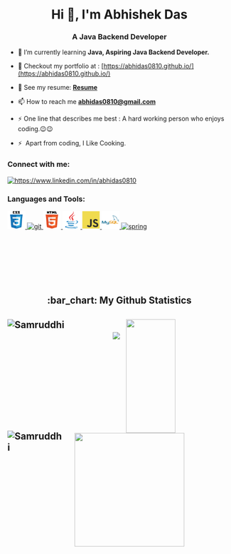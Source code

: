 <h1 align="center">Hi 👋, I'm Abhishek Das</h1>
<h3 align="center">A Java Backend Developer</h3>

- 🌱 I’m currently learning **Java, Aspiring Java Backend Developer.**

- 🔭 Checkout my portfolio at : [https://abhidas0810.github.io/](https://abhidas0810.github.io/)

- 💼 See my resume: **[Resume](https://drive.google.com/file/d/1teAfOMr2OdlxPAh7p14AtAJyufAVmaXv/view?usp=sharing)**

- 📫 How to reach me **abhidas0810@gmail.com**

- ⚡ One line that describes me best : A hard working person who enjoys coding.😉😉

- ⚡  Apart from coding, I Like Cooking.

<h3 align="left">Connect with me:</h3>
<p align="left">
<a href="https://www.linkedin.com/in/abhidas0810?lipi=urn%3Ali%3Apage%3Ad_flagship3_profile_view_base_contact_details%3BTAWVpdLASqGSqVO3Fd0Hzw%3D%3D" target="blank"><img align="center" src="https://raw.githubusercontent.com/rahuldkjain/github-profile-readme-generator/master/src/images/icons/Social/linked-in-alt.svg" alt="https://www.linkedin.com/in/abhidas0810" height="30" width="40" /></a>
</p>

<h3 align="left">Languages and Tools:</h3>
<p align="left"> <a href="https://www.w3schools.com/css/" target="_blank" rel="noreferrer"> <img src="https://raw.githubusercontent.com/devicons/devicon/master/icons/css3/css3-original-wordmark.svg" alt="css3" width="40" height="40"/> </a> <a href="https://git-scm.com/" target="_blank" rel="noreferrer"> <img src="https://www.vectorlogo.zone/logos/git-scm/git-scm-icon.svg" alt="git" width="40" height="40"/> </a> <a href="https://www.w3.org/html/" target="_blank" rel="noreferrer"> <img src="https://raw.githubusercontent.com/devicons/devicon/master/icons/html5/html5-original-wordmark.svg" alt="html5" width="40" height="40"/> </a> <a href="https://www.java.com" target="_blank" rel="noreferrer"> <img src="https://raw.githubusercontent.com/devicons/devicon/master/icons/java/java-original.svg" alt="java" width="40" height="40"/> </a> <a href="https://developer.mozilla.org/en-US/docs/Web/JavaScript" target="_blank" rel="noreferrer"> <img src="https://raw.githubusercontent.com/devicons/devicon/master/icons/javascript/javascript-original.svg" alt="javascript" width="40" height="40"/> </a> <a href="https://www.mysql.com/" target="_blank" rel="noreferrer"> <img src="https://raw.githubusercontent.com/devicons/devicon/master/icons/mysql/mysql-original-wordmark.svg" alt="mysql" width="40" height="40"/> </a> <a href="https://spring.io/" target="_blank" rel="noreferrer"> <img src="https://www.vectorlogo.zone/logos/springio/springio-icon.svg" alt="spring" width="40" height="40"/> </a> </p>

<br />
<br />
<br />
<br />
<br><br>
<h2 align="center">:bar_chart: My Github Statistics<h2>
<div>
  <img align="left" src="https://github-readme-streak-stats.herokuapp.com/?user=abhidas0810&theme=radical" alt="Samruddhi" height="250px" width="47%" />
  <img align="right" src="https://github-readme-stats.vercel.app/api?username=abhidas0810&show_icons=true&theme=radical" height="255px" width="47%"/>
<div>
  </br>
<div>
  <img align="left" src="https://github-readme-stats.vercel.app/api/top-langs/?username=abhidas0810&theme=radical&langs_count=8" alt="Samruddhi" height="260px" width="25%" />
  <img align="right" src="https://activity-graph.herokuapp.com/graph?username=abhidas0810&theme=gruvbox&hide_border=true&area=true" height="255px" width="70%"/>
<div>
 <img  src="https://raw.githubusercontent.com/Trilokia/Trilokia/379277808c61ef204768a61bbc5d25bc7798ccf1/bottom_header.svg" />

  
  
